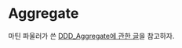# Aggregate

마틴 파울러가 쓴 [DDD_Aggregate에 관한
글](https://martinfowler.com/bliki/DDD_Aggregate.html)을 참고하자.

